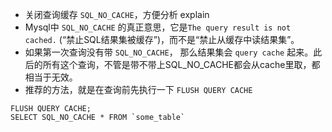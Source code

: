 - 关闭查询缓存 `SQL_NO_CACHE`，方便分析 explain 
- Mysql中 `SQL_NO_CACHE` 的真正意思，它是` The query result is not cached. ` (“禁止SQL结果集被缓存”)，而不是“禁止从缓存中读结果集”。
- 如果第一次查询没有带 `SQL_NO_CACHE`， 那么结果集会 `query cache` 起来。此后的所有这个查询，不管是带不带上SQL_NO_CACHE都会从cache里取，都相当于无效。
- 推荐的方法，就是在查询前先执行一下 `FLUSH QUERY CACHE`

```mysql
FLUSH QUERY CACHE;
SELECT SQL_NO_CACHE * FROM `some_table` 
```
